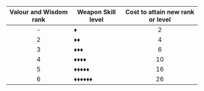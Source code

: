 Valour and Wisdom rank | Weapon Skill level | Cost to attain new rank or level
:---: | --- | :---:
\- | &#9830; | 2
2 | ♦♦ | 4
3 | ♦♦♦ | 6
4 | ♦♦♦♦ | 10
5 | ♦♦♦♦♦ | 16
6 | ♦♦♦♦♦♦ | 26
